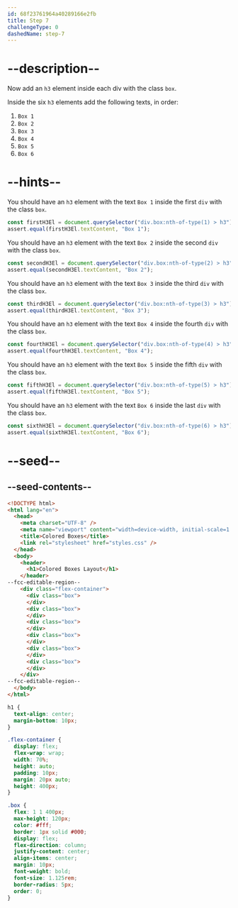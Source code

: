 ```yaml
---
id: 68f23761964a40289166e2fb
title: Step 7
challengeType: 0
dashedName: step-7
---
```


# --description--

Now add an `h3` element inside each div with the class `box`.

Inside the six `h3` elements add the following texts, in order:

1. `Box 1`
2. `Box 2`
3. `Box 3`
4. `Box 4`
5. `Box 5`
6. `Box 6`

# --hints--

You should have an `h3` element with the text `Box 1` inside the first `div` with the class `box`.

```js
const firstH3El = document.querySelector("div.box:nth-of-type(1) > h3");
assert.equal(firstH3El.textContent, "Box 1");
```

You should have an `h3` element with the text `Box 2` inside the second `div` with the class `box`.

```js
const secondH3El = document.querySelector("div.box:nth-of-type(2) > h3");
assert.equal(secondH3El.textContent, "Box 2");
```

You should have an `h3` element with the text `Box 3` inside the third `div` with the class `box`.

```js
const thirdH3El = document.querySelector("div.box:nth-of-type(3) > h3");
assert.equal(thirdH3El.textContent, "Box 3");
```

You should have an `h3` element with the text `Box 4` inside the fourth `div` with the class `box`.

```js
const fourthH3El = document.querySelector("div.box:nth-of-type(4) > h3");
assert.equal(fourthH3El.textContent, "Box 4");
```

You should have an `h3` element with the text `Box 5` inside the fifth `div` with the class `box`.

```js
const fifthH3El = document.querySelector("div.box:nth-of-type(5) > h3");
assert.equal(fifthH3El.textContent, "Box 5");
```

You should have an `h3` element with the text `Box 6` inside the last `div` with the class `box`.

```js
const sixthH3El = document.querySelector("div.box:nth-of-type(6) > h3");
assert.equal(sixthH3El.textContent, "Box 6");
```

# --seed--

## --seed-contents--

```html
<!DOCTYPE html>
<html lang="en">
  <head>
    <meta charset="UTF-8" />
    <meta name="viewport" content="width=device-width, initial-scale=1.0" />
    <title>Colored Boxes</title>
    <link rel="stylesheet" href="styles.css" />
  </head>
  <body>
    <header>
      <h1>Colored Boxes Layout</h1>
    </header>
--fcc-editable-region--
    <div class="flex-container">
      <div class="box">
      </div>
      <div class="box">
      </div>
      <div class="box">
      </div>
      <div class="box">
      </div>
      <div class="box">
      </div>
      <div class="box">
      </div>
    </div>
--fcc-editable-region--
  </body>
</html>
```

```css
h1 {
  text-align: center;
  margin-bottom: 10px;
}

.flex-container {
  display: flex;
  flex-wrap: wrap;
  width: 70%;
  height: auto;
  padding: 10px;
  margin: 20px auto;
  height: 400px;
}

.box {
  flex: 1 1 400px;
  max-height: 120px;
  color: #fff;
  border: 1px solid #000;
  display: flex;
  flex-direction: column;
  justify-content: center;
  align-items: center;
  margin: 10px;
  font-weight: bold;
  font-size: 1.125rem;
  border-radius: 5px;
  order: 0;
}
```

